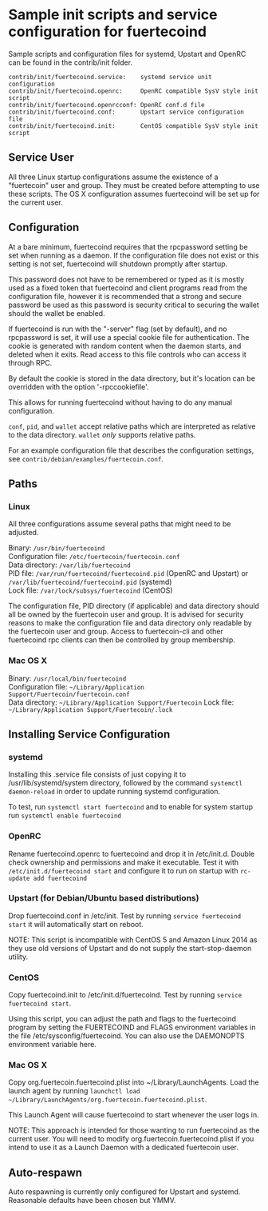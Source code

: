 Sample init scripts and service configuration for fuertecoind
==========================================================

Sample scripts and configuration files for systemd, Upstart and OpenRC
can be found in the contrib/init folder.

    contrib/init/fuertecoind.service:    systemd service unit configuration
    contrib/init/fuertecoind.openrc:     OpenRC compatible SysV style init script
    contrib/init/fuertecoind.openrcconf: OpenRC conf.d file
    contrib/init/fuertecoind.conf:       Upstart service configuration file
    contrib/init/fuertecoind.init:       CentOS compatible SysV style init script

Service User
---------------------------------

All three Linux startup configurations assume the existence of a "fuertecoin" user
and group.  They must be created before attempting to use these scripts.
The OS X configuration assumes fuertecoind will be set up for the current user.

Configuration
---------------------------------

At a bare minimum, fuertecoind requires that the rpcpassword setting be set
when running as a daemon.  If the configuration file does not exist or this
setting is not set, fuertecoind will shutdown promptly after startup.

This password does not have to be remembered or typed as it is mostly used
as a fixed token that fuertecoind and client programs read from the configuration
file, however it is recommended that a strong and secure password be used
as this password is security critical to securing the wallet should the
wallet be enabled.

If fuertecoind is run with the "-server" flag (set by default), and no rpcpassword is set,
it will use a special cookie file for authentication. The cookie is generated with random
content when the daemon starts, and deleted when it exits. Read access to this file
controls who can access it through RPC.

By default the cookie is stored in the data directory, but it's location can be overridden
with the option '-rpccookiefile'.

This allows for running fuertecoind without having to do any manual configuration.

`conf`, `pid`, and `wallet` accept relative paths which are interpreted as
relative to the data directory. `wallet` *only* supports relative paths.

For an example configuration file that describes the configuration settings,
see `contrib/debian/examples/fuertecoin.conf`.

Paths
---------------------------------

### Linux

All three configurations assume several paths that might need to be adjusted.

Binary:              `/usr/bin/fuertecoind`  
Configuration file:  `/etc/fuertecoin/fuertecoin.conf`  
Data directory:      `/var/lib/fuertecoind`  
PID file:            `/var/run/fuertecoind/fuertecoind.pid` (OpenRC and Upstart) or `/var/lib/fuertecoind/fuertecoind.pid` (systemd)  
Lock file:           `/var/lock/subsys/fuertecoind` (CentOS)  

The configuration file, PID directory (if applicable) and data directory
should all be owned by the fuertecoin user and group.  It is advised for security
reasons to make the configuration file and data directory only readable by the
fuertecoin user and group.  Access to fuertecoin-cli and other fuertecoind rpc clients
can then be controlled by group membership.

### Mac OS X

Binary:              `/usr/local/bin/fuertecoind`  
Configuration file:  `~/Library/Application Support/Fuertecoin/fuertecoin.conf`  
Data directory:      `~/Library/Application Support/Fuertecoin`
Lock file:           `~/Library/Application Support/Fuertecoin/.lock`

Installing Service Configuration
-----------------------------------

### systemd

Installing this .service file consists of just copying it to
/usr/lib/systemd/system directory, followed by the command
`systemctl daemon-reload` in order to update running systemd configuration.

To test, run `systemctl start fuertecoind` and to enable for system startup run
`systemctl enable fuertecoind`

### OpenRC

Rename fuertecoind.openrc to fuertecoind and drop it in /etc/init.d.  Double
check ownership and permissions and make it executable.  Test it with
`/etc/init.d/fuertecoind start` and configure it to run on startup with
`rc-update add fuertecoind`

### Upstart (for Debian/Ubuntu based distributions)

Drop fuertecoind.conf in /etc/init.  Test by running `service fuertecoind start`
it will automatically start on reboot.

NOTE: This script is incompatible with CentOS 5 and Amazon Linux 2014 as they
use old versions of Upstart and do not supply the start-stop-daemon utility.

### CentOS

Copy fuertecoind.init to /etc/init.d/fuertecoind. Test by running `service fuertecoind start`.

Using this script, you can adjust the path and flags to the fuertecoind program by
setting the FUERTECOIND and FLAGS environment variables in the file
/etc/sysconfig/fuertecoind. You can also use the DAEMONOPTS environment variable here.

### Mac OS X

Copy org.fuertecoin.fuertecoind.plist into ~/Library/LaunchAgents. Load the launch agent by
running `launchctl load ~/Library/LaunchAgents/org.fuertecoin.fuertecoind.plist`.

This Launch Agent will cause fuertecoind to start whenever the user logs in.

NOTE: This approach is intended for those wanting to run fuertecoind as the current user.
You will need to modify org.fuertecoin.fuertecoind.plist if you intend to use it as a
Launch Daemon with a dedicated fuertecoin user.

Auto-respawn
-----------------------------------

Auto respawning is currently only configured for Upstart and systemd.
Reasonable defaults have been chosen but YMMV.
